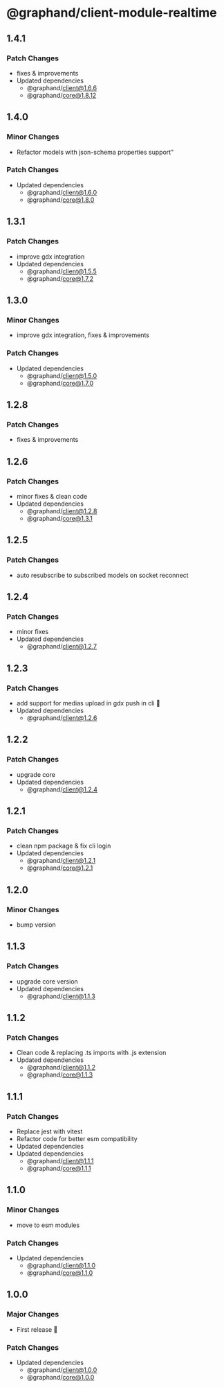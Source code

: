 # @graphand/client-module-realtime

## 1.4.1

### Patch Changes

- fixes & improvements
- Updated dependencies
  - @graphand/client@1.6.6
  - @graphand/core@1.8.12

## 1.4.0

### Minor Changes

- Refactor models with json-schema properties support"

### Patch Changes

- Updated dependencies
  - @graphand/client@1.6.0
  - @graphand/core@1.8.0

## 1.3.1

### Patch Changes

- improve gdx integration
- Updated dependencies
  - @graphand/client@1.5.5
  - @graphand/core@1.7.2

## 1.3.0

### Minor Changes

- improve gdx integration, fixes & improvements

### Patch Changes

- Updated dependencies
  - @graphand/client@1.5.0
  - @graphand/core@1.7.0

## 1.2.8

### Patch Changes

- fixes & improvements

## 1.2.6

### Patch Changes

- minor fixes & clean code
- Updated dependencies
  - @graphand/client@1.2.8
  - @graphand/core@1.3.1

## 1.2.5

### Patch Changes

- auto resubscribe to subscribed models on socket reconnect

## 1.2.4

### Patch Changes

- minor fixes
- Updated dependencies
  - @graphand/client@1.2.7

## 1.2.3

### Patch Changes

- add support for medias upload in gdx push in cli 💾
- Updated dependencies
  - @graphand/client@1.2.6

## 1.2.2

### Patch Changes

- upgrade core
- Updated dependencies
  - @graphand/client@1.2.4

## 1.2.1

### Patch Changes

- clean npm package & fix cli login
- Updated dependencies
  - @graphand/client@1.2.1
  - @graphand/core@1.2.1

## 1.2.0

### Minor Changes

- bump version

## 1.1.3

### Patch Changes

- upgrade core version
- Updated dependencies
  - @graphand/client@1.1.3

## 1.1.2

### Patch Changes

- Clean code & replacing .ts imports with .js extension
- Updated dependencies
  - @graphand/client@1.1.2
  - @graphand/core@1.1.3

## 1.1.1

### Patch Changes

- Replace jest with vitest
- Refactor code for better esm compatibility
- Updated dependencies
- Updated dependencies
  - @graphand/client@1.1.1
  - @graphand/core@1.1.1

## 1.1.0

### Minor Changes

- move to esm modules

### Patch Changes

- Updated dependencies
  - @graphand/client@1.1.0
  - @graphand/core@1.1.0

## 1.0.0

### Major Changes

- First release 🎉

### Patch Changes

- Updated dependencies
  - @graphand/client@1.0.0
  - @graphand/core@1.0.0
